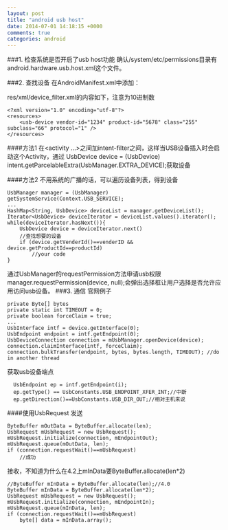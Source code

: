 ```yaml
---
layout: post
title: "android usb host"
date: 2014-07-01 14:18:15 +0000
comments: true
categories: android
---
```


###1. 检查系统是否开启了usb host功能
      确认/system/etc/permissions目录有android.hardware.usb.host.xml这个文件。

###2. 查找设备
    在AndroidManifest.xml中添加：
    <intent-filter>
        <action android:name="android.hardware.usb.action.USB_DEVICE_ATTACHED" />
    </intent-filter>
    <meta-data android:name="android.hardware.usb.action.USB_DEVICE_ATTACHED"
    android:resource="@xml/device_filter" />

res/xml/device_filter.xml的内容如下，注意为10进制数

    <?xml version="1.0" encoding="utf-8"?>
    <resources>
        <usb-device vendor-id="1234" product-id="5678" class="255" subclass="66" protocol="1" />
    </resources>

####方法1
    在<activity ...></activity>之间加intent-filter之间，这样当USB设备插入时会启动这个Activity，通过
    UsbDevice device = (UsbDevice) intent.getParcelableExtra(UsbManager.EXTRA_DEVICE);获取设备

####方法2
不用系统的广播的话，可以遍历设备列表，得到设备

    UsbManager manager = (UsbManager) getSystemService(Context.USB_SERVICE);
    ...
    HashMap<String, UsbDevice> deviceList = manager.getDeviceList();
    Iterator<UsbDevice> deviceIterator = deviceList.values().iterator();
    while(deviceIterator.hasNext()){
        UsbDevice device = deviceIterator.next()
        //查找想要的设备
        if (device.getVenderId()==venderID && device.getProductId==productId)
            //your code
    }

通过UsbManager的requestPermission方法申请usb权限
manager.requestPermission(device, null);会弹出选择框让用户选择是否允许应用访问usb设备。
###3. 通信
官网例子

    private Byte[] bytes
    private static int TIMEOUT = 0;
    private boolean forceClaim = true;
    ...
    UsbInterface intf = device.getInterface(0);
    UsbEndpoint endpoint = intf.getEndpoint(0);
    UsbDeviceConnection connection = mUsbManager.openDevice(device); 
    connection.claimInterface(intf, forceClaim);
    connection.bulkTransfer(endpoint, bytes, bytes.length, TIMEOUT); //do in another thread
    
获取usb设备端点

      UsbEndpoint ep = intf.getEndpoint(i);
      ep.getType() == UsbConstants.USB_ENDPOINT_XFER_INT;//中断
      ep.getDirection()==UsbConstants.USB_DIR_OUT;//相对主机来说
      
####使用UsbRequest
发送

    ByteBuffer mOutData = ByteBuffer.allocate(len);
    UsbRequest mUsbRequest = new UsbRequest();
    mUsbRequest.initialize(connection, mEndpointOut);
    mUsbRequest.queue(mOutData, len);
    if (connection.requestWait()==mUsbRequest)
        //成功
        
接收，不知道为什么在4.2上mInData要ByteBuffer.allocate(len*2)
    
    //ByteBuffer mInData = ByteBuffer.allocate(len);//4.0
    ByteBuffer mInData = ByteBuffer.allocate(len*2);
    UsbRequest mUsbRequest = new UsbRequest();
    mUsbRequest.initialize(connection, mEndpointIn);
    mUsbRequest.queue(mInData, len);
    if (connection.requestWait()==mUsbRequest)
        byte[] data = mInData.array();
